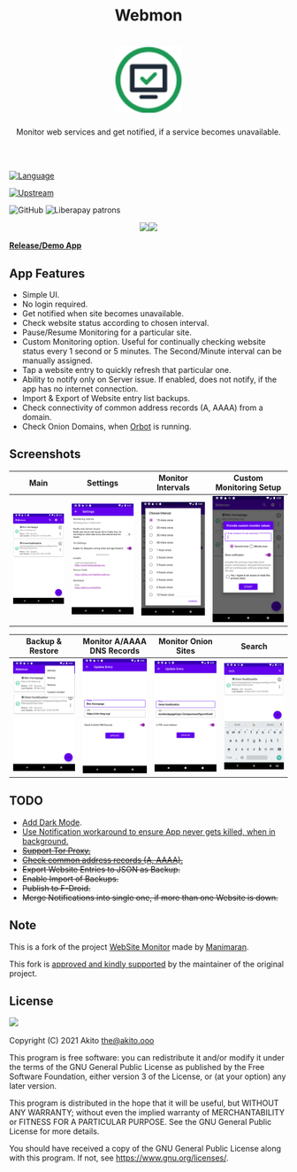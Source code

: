 <h1 style="text-align: center;">Webmon</h1>

<h1 align="center"><img width="120" height="120" src="fastlane/metadata/android/en-US/images/icon.png" alt="logo"/></h1>

<p style="text-align: center;">Monitor web services and get notified, if a service becomes unavailable.</p>

<br>
<br>

[![Language](https://img.shields.io/badge/project-language-blue?style=plastic)](https://kotlinlang.org/)

[![Upstream](https://img.shields.io/badge/project-upstream-yellow?style=plastic)](https://gitlab.com/manimaran/website-monitor)

![GitHub](https://img.shields.io/github/license/theAkito/webmon?style=plastic)
![Liberapay patrons](https://img.shields.io/liberapay/patrons/Akito?style=plastic)

<p align="center">
<a href="https://f-droid.org/packages/ooo.akito.webmon/"><img src="https://fdroid.gitlab.io/artwork/badge/get-it-on.png" width="200px"></a><a href="https://play.google.com/store/apps/details?id=ooo.akito.webmon"><img src="https://raw.githubusercontent.com/manimaran96/Spell4Wiki/master/files/assets/images/badges/google_play.png" width="200px"></a>
</p>

[**Release/Demo App**](https://github.com/theAkito/webmon/releases)


## App Features
- Simple UI.
- No login required.
- Get notified when site becomes unavailable.
- Check website status according to chosen interval.
- Pause/Resume Monitoring for a particular site.
- Custom Monitoring option. Useful for continually checking website status every 1 second or 5 minutes. The Second/Minute interval can be manually assigned.
- Tap a website entry to quickly refresh that particular one.
- Ability to notify only on Server issue. If enabled, does not notify, if the app has no internet connection.
- Import & Export of Website entry list backups.
- Check connectivity of common address records (A, AAAA) from a domain.
- Check Onion Domains, when [Orbot](https://github.com/guardianproject/orbot) is running.

## Screenshots 

| Main | Settings | Monitor Intervals | Custom Monitoring Setup |
|:-:|:-:|:-:|:-:|
| ![First](fastlane/metadata/android/en-US/images/phoneScreenshots/1.png?raw=true) | ![Sec](fastlane/metadata/android/en-US/images/phoneScreenshots/2.png?raw=true) | ![Third](fastlane/metadata/android/en-US/images/phoneScreenshots/3.png?raw=true) | ![Fourth](fastlane/metadata/android/en-US/images/phoneScreenshots/4.png?raw=true) |

| Backup & Restore | Monitor A/AAAA DNS Records | Monitor Onion Sites | Search |
|:-:|:-:|:-:|:-:|
| ![Fifth](fastlane/metadata/android/en-US/images/phoneScreenshots/5.png?raw=true) | ![Sixth](fastlane/metadata/android/en-US/images/phoneScreenshots/6.png?raw=true) | ![Seventh](fastlane/metadata/android/en-US/images/phoneScreenshots/7.png?raw=true) | ![Eighth](fastlane/metadata/android/en-US/images/phoneScreenshots/8.png?raw=true) |

## TODO
* [Add Dark Mode](https://gitlab.com/manimaran/website-monitor/-/issues/3).
* [Use Notification workaround to ensure App never gets killed, when in background.](https://gitlab.com/manimaran/website-monitor/-/issues/14)
* ~~[Support Tor Proxy.](https://gitlab.com/manimaran/website-monitor/-/issues/2)~~
* ~~[Check common address records (A, AAAA).](https://gitlab.com/manimaran/website-monitor/-/issues/11)~~
* ~~Export Website Entries to JSON as Backup.~~
* ~~Enable Import of Backups.~~
* ~~Publish to F-Droid.~~
* ~~Merge Notifications into single one, if more than one Website is down.~~

## Note

This is a fork of the project [WebSite Monitor](https://gitlab.com/manimaran/website-monitor) made by [Manimaran](https://gitlab.com/manimaran).

This fork is [approved and kindly supported](https://gitlab.com/manimaran/website-monitor/-/merge_requests/4#note_724151423) by the maintainer of the original project.

## License

<img src="https://raw.githubusercontent.com/manimaran96/Spell4Wiki/master/files/assets/images/badges/gplv3.svg" width="100px"></img>

Copyright (C) 2021  Akito <the@akito.ooo>

This program is free software: you can redistribute it and/or modify
it under the terms of the GNU General Public License as published by
the Free Software Foundation, either version 3 of the License, or
(at your option) any later version.

This program is distributed in the hope that it will be useful,
but WITHOUT ANY WARRANTY; without even the implied warranty of
MERCHANTABILITY or FITNESS FOR A PARTICULAR PURPOSE.  See the
GNU General Public License for more details.

You should have received a copy of the GNU General Public License
along with this program.  If not, see <https://www.gnu.org/licenses/>.
